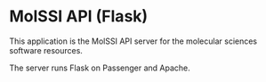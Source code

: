 # MolSSI API (Flask)

This application is the MolSSI API server for the molecular sciences software resources.

The server runs Flask on Passenger and Apache.
